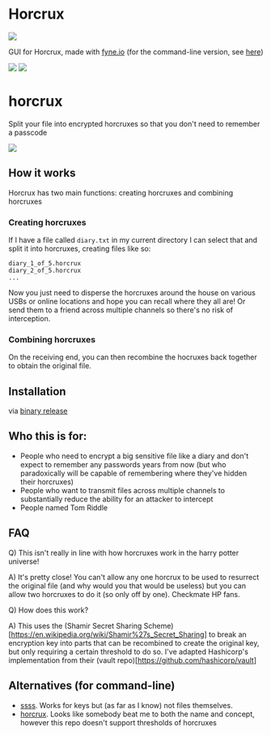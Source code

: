 # Horcrux
![](/Icon.png)

GUI for Horcrux, made with [fyne.io](https://fyne.io/) (for the command-line version, see [here](https://github.com/jesseduffield/horcrux))

![](https://i.imgur.com/SsKn6Ap.png)
![](https://i.imgur.com/zKaInY1.png)

# horcrux

Split your file into encrypted horcruxes so that you don't need to remember a passcode

![](https://i.imgur.com/TijN4YP.png)


## How it works

Horcrux has two main functions: creating horcruxes and combining horcruxes

### Creating horcruxes

If I have a file called `diary.txt` in my current directory I can select that and split it into horcruxes, creating files like so:

```
diary_1_of_5.horcrux
diary_2_of_5.horcrux
...
```
Now you just need to disperse the horcruxes around the house on various USBs or online locations and hope you can recall where they all are! Or send them to a friend across multiple channels so there's no risk of interception.

### Combining horcruxes

On the receiving end, you can then recombine the hocruxes back together to obtain the original file.

## Installation

via [binary release](https://github.com/jesseduffield/horcrux-ui/releases)

## Who this is for:
* People who need to encrypt a big sensitive file like a diary and don't expect to remember any passwords years from now (but who paradoxically will be capable of remembering where they've hidden their horcruxes)
* People who want to transmit files across multiple channels to substantially reduce the ability for an attacker to intercept
* People named Tom Riddle

## FAQ
Q) This isn't really in line with how horcruxes work in the harry potter universe!

A) It's pretty close! You can't allow any one horcrux to be used to resurrect the original file (and why would you that would be useless) but you can allow two horcruxes to do it (so only off by one). Checkmate HP fans.

Q) How does this work?

A) This uses the (Shamir Secret Sharing Scheme)[https://en.wikipedia.org/wiki/Shamir%27s_Secret_Sharing] to break an encryption key into parts that can be recombined to create the original key, but only requiring a certain threshold to do so. I've adapted Hashicorp's implementation from their (vault repo)[https://github.com/hashicorp/vault]

## Alternatives (for command-line)

* [ssss](http://point-at-infinity.org/ssss/). Works for keys but (as far as I know) not files themselves.
* [horcrux](https://github.com/kndyry/horcrux). Looks like somebody beat me to both the name and concept, however this repo doesn't support thresholds of horcruxes
